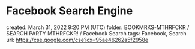 # Facebook Search Engine

created: March 31, 2022 9:20 PM (UTC)
folder: BOOKMRKS-MTHRFCKR / SEARCH PARTY MTHRFCKR! / Facebook Search
tags: Facebook, Search
url: https://cse.google.com/cse?cx=95ae46262a5f2958e
